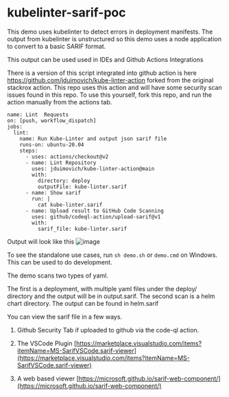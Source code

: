 # kubelinter-sarif-poc

This demo uses kubelinter to detect errors in deployment manifests.
The output from kubelinter is unstructured so this demo uses a node application to convert to a basic SARIF format.

This output can be used used in IDEs and Github Actions Integrations 

There is a version of this script integrated into github action is here https://github.com/jduimovich/kube-linter-action forked from the original stackrox action. This repo uses this action and will have some security scan issues found in this repo. To use this yourself, fork this repo, and run the action manually from the actions tab. 

```
name: Lint  Requests    
on: [push, workflow_dispatch]
jobs:    
  lint:
    name: Run Kube-Linter and output json sarif file
    runs-on: ubuntu-20.04 
    steps:
      - uses: actions/checkout@v2
      - name: Lint Repository 
        uses: jduimovich/kube-linter-action@main
        with:
          directory: deploy    
          outputFile: kube-linter.sarif
      - name: Show sarif
        run: |  
          cat kube-linter.sarif
      - name: Upload result to GitHub Code Scanning
        uses: github/codeql-action/upload-sarif@v1
        with:
          sarif_file: kube-linter.sarif
```
Output will look like this 
![image](https://user-images.githubusercontent.com/7844190/114768519-f63e3980-9d36-11eb-987a-d40cdeea56ea.png)



To see the standalone use cases, run `sh demo.sh` or `demo.cmd` on Windows. This can be used to do development.

The demo scans two types of yaml.

The first is a deployment, with multiple yaml files under the deploy/ directory and the output will be in output.sarif.
The second scan is a helm chart directory. The output can be found in helm.sarif 

You can view the sarif file in a few ways. 

1. Github Security Tab if uploaded to github via the code-ql action. 

2. The VSCode Plugin [https://marketplace.visualstudio.com/items?itemName=MS-SarifVSCode.sarif-viewer](https://marketplace.visualstudio.com/items?itemName=MS-SarifVSCode.sarif-viewer)

3. A web based viewer  [https://microsoft.github.io/sarif-web-component/](https://microsoft.github.io/sarif-web-component/)

